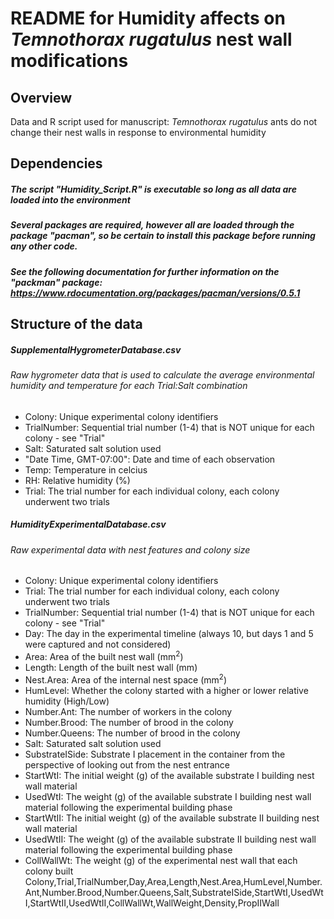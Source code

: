 # README for Humidity affects on _Temnothorax rugatulus_ nest wall modifications

## Overview 
Data and R script used for manuscript: _Temnothorax rugatulus_ ants do not change their nest walls in response to environmental humidity 

## Dependencies
##### The script "Humidity_Script.R" is executable so long as all data are loaded into the environment
##### Several packages are required, however all are loaded through the package "pacman", so be certain to install this package before running any other code.
##### See the following documentation for further information on the "packman" package: https://www.rdocumentation.org/packages/pacman/versions/0.5.1 

## Structure of the data
##### SupplementalHygrometerDatabase.csv
###### Raw hygrometer data that is used to calculate the average environmental humidity and temperature for each Trial:Salt combination
* Colony: Unique experimental colony identifiers 
* TrialNumber: Sequential trial number (1-4) that is NOT unique for each colony - see "Trial"
* Salt: Saturated salt solution used
* "Date Time, GMT-07:00": Date and time of each observation  
* Temp: Temperature in celcius
* RH: Relative humidity (%) 
* Trial: The trial number for each individual colony, each colony underwent two trials

##### HumidityExperimentalDatabase.csv
###### Raw experimental data with nest features and colony size
* Colony: Unique experimental colony identifiers
* Trial: The trial number for each individual colony, each colony underwent two trials
* TrialNumber: Sequential trial number (1-4) that is NOT unique for each colony - see "Trial"
* Day: The day in the experimental timeline (always 10, but days 1 and 5 were captured and not considered)
* Area: Area of the built nest wall (mm<sup>2</sup>)
* Length: Length of the built nest wall (mm)
* Nest.Area: Area of the internal nest space (mm<sup>2</sup>)
* HumLevel: Whether the colony started with a higher or lower relative humidity (High/Low)
* Number.Ant: The number of workers in the colony
* Number.Brood: The number of brood in the colony
* Number.Queens: The number of brood in the colony
* Salt: Saturated salt solution used
* SubstrateISide: Substrate I placement in the container from the perspective of looking out from the nest entrance
* StartWtI: The initial weight (g) of the available substrate I building nest wall material
* UsedWtI: The weight (g) of the available substrate I building nest wall material following the experimental building phase
* StartWtII: The initial weight (g) of the available substrate II building nest wall material
* UsedWtII: The weight (g) of the available substrate II building nest wall material following the experimental building phase
* CollWallWt: The weight (g) of the experimental nest wall that each colony built
Colony,Trial,TrialNumber,Day,Area,Length,Nest.Area,HumLevel,Number.Ant,Number.Brood,Number.Queens,Salt,SubstrateISide,StartWtI,UsedWtI,StartWtII,UsedWtII,CollWallWt,WallWeight,Density,PropIIWall
